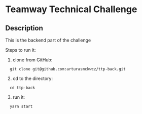 # Teamway Technical Challenge

## Description

This is the backend part of the challenge

Steps to run it:

1. clone from GitHub:

```
  git clone git@github.com:arturasmckwcz/ttp-back.git
```

2. cd to the directory:

```
  cd ttp-back
```

3. run it:

```
  yarn start
```
